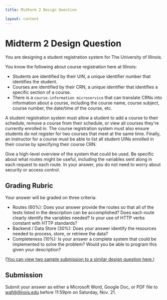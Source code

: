 ```yaml
---
title: Midterm 2 Design Question

layout: content
---
```


# Midterm 2 Design Question

You are designing a student registration system for The University of Illinois.

You know the following about course registration here at Illinois:
- Students are identified by their UIN, a unique identifier number that identifies the student.
- Courses are identified by their CRN, a unique identifier that identifies a specific section of a course.
- There is a `course-information microservice` that can translate CRNs into information about a course, including the course name, course subject, course number, the date/time of the course, etc.

A student registration system must allow a student to add a course to their schedule, remove a course from their schedule, or view all courses they're currently enrolled in.  The course registration system must also ensure students do not register for two courses that meet at the same time.  Finally, an instructor for a course must be able to list all student UINs enrolled in their course by specifying their course CRN.

Give a high-level overview of the system that could be used. Be specific about what routes might be useful, including the variables sent along in each request to each route. In your answer, you do not need to worry about security or access control.

## Grading Rubric

Your answer will be graded on three criteria:

- Routes (60%): Does your answer provide the routes so that all of the tests listed in the description can be accomplished?  Does each route clearly identify the variables needed?  Is your use of HTTP verbs constant with HTTP standards?
- Backend / Data Store (30%): Does your answer identify the resources needed to process, store, or retrieve the data?
- Completeness (10%): Is your answer a complete system that could be implemented to solve the problem?  Would you be able to program this given your description?

([You can view two sample submission to a similar design question here.](https://courses.grainger.illinois.edu/CS240/fa2020/pages/sample-design-question.html))

## Submission

Submit your answer as either a Microsoft Word, Google Doc, or PDF file to waf@illinois.edu before 11:59pm on Saturday, Nov. 21.
